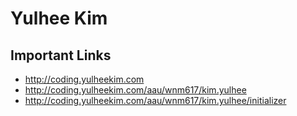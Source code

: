 # Yulhee Kim

## Important Links

- http://coding.yulheekim.com
- http://coding.yulheekim.com/aau/wnm617/kim.yulhee
- http://coding.yulheekim.com/aau/wnm617/kim.yulhee/initializer